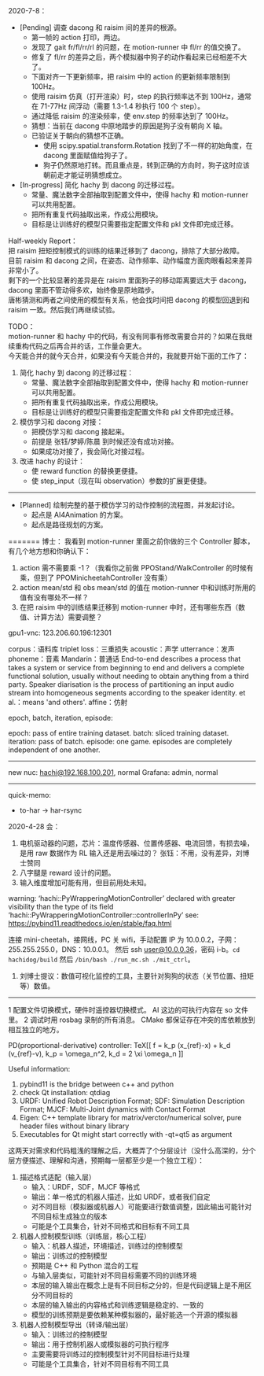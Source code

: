 2020-7-8：
- [Pending] 调查 dacong 和 raisim 间的差异的根源。
  - 第一帧的 action 打印，两边。
  - 发现了 gait fr/fl/rr/rl 的问题，在 motion-runner 中 fl/rr 的值交换了。
  - 修复了 fl/rr 的差异之后，两个模拟器中狗子的动作看起来已经相差不大了。
  - 下面对齐一下更新频率，把 raisim 中的 action 的更新频率限制到 100Hz。
  - 使用 raisim 仿真（打开渲染）时，step 的执行频率达不到 100Hz，通常在 71-77Hz 间浮动（需要 1.3-1.4 秒执行 100 个 step）。
  - 通过降低 raisim 的渲染频率，使 env.step 的频率达到了 100Hz。
  - 猜想：当前在 dacong 中原地踏步的原因是狗子没有朝向 X 轴。
  - 已验证关于朝向的猜想不正确。
    - 使用 scipy.spatial.transform.Rotation 找到了不一样的初始角度，在 dacong 里面赋值给狗子了。
    - 狗子仍然原地打转。而且重点是，转到正确的方向时，狗子这时应该朝前走才能证明猜想成立。
- [In-progress] 简化 hachy 到 dacong 的迁移过程。
  - 常量、魔法数字全部抽取到配置文件中，使得 hachy 和 motion-runner 可以共用配置。
  - 把所有重复代码抽取出来，作成公用模块。
  - 目标是让训练好的模型只需要指定配置文件和 pkl 文件即完成迁移。

Half-weekly Report：   
把 raisim 扭矩控制模式的训练的结果迁移到了 dacong，排除了大部分故障。   
目前 raisim 和 dacong 之间，在姿态、动作频率、动作幅度方面肉眼看起来差异非常小了。   
剩下的一个比较显著的差异是在 raisim 里面狗子的移动距离要远大于 dacong，dacong 里面不管动得多欢，始终像是原地踏步。   
唐彬猜测和两者之间使用的模型有关系，他会找时间把 dacong 的模型回退到和 raisim 一致。然后我们再继续试验。

TODO：   
motion-runner 和 hachy 中的代码，有没有同事有修改需要合并的？如果在我继续重构代码之后再合并的话，工作量会更大。   
今天能合并的就今天合并，如果没有今天能合并的，我就要开始下面的工作了：   
1. 简化 hachy 到 dacong 的迁移过程：
   - 常量、魔法数字全部抽取到配置文件中，使得 hachy 和 motion-runner 可以共用配置。
   - 把所有重复代码抽取出来，作成公用模块。
   - 目标是让训练好的模型只需要指定配置文件和 pkl 文件即完成迁移。
2. 模仿学习和 dacong 对接：
   - 把模仿学习和 dacong 接起来。
   - 前提是 张钰/梦婷/陈晨 到时候还没有成功对接。
   - 如果成功对接了，我会简化对接过程。
3. 改进 hachy 的设计：
   - 使 reward function 的替换更便捷。
   - 使 step_input（现在叫 observation）参数的扩展更便捷。

_______
- [Planned] 绘制完整的基于模仿学习的动作控制的流程图，并发起讨论。
  - 起点是 AI4Animation 的方案。
  - 起点是路径规划的方案。

=======
博士：
我看到 motion-runner 里面之前你做的三个 Controller 脚本，有几个地方想和你确认下：
1. action 需不需要乘 -1？（我看你之前做 PPOStand/WalkController 的时候有乘，但到了 PPOMinicheetahController 没有乘）
2. action mean/std 和 obs mean/std 的值在 motion-runner 中和训练时所用的值有没有哪处不一样？
3. 在把 raisim 中的训练结果迁移到 motion-runner 中时，还有哪些东西（数值、计算方法）需要调整？


gpu1-vnc: 123.206.60.196:12301

corpus：语料库
triplet loss：三重损失
acoustic：声学
utterrance：发声
phoneme：音素
Mandarin：普通话
End-to-end describes a process that takes a system or service from beginning to end
  and delivers a complete functional solution,
  usually without needing to obtain anything from a third party.
Speaker diarisation is the process of partitioning an input audio stream
  into homogeneous segments according to the speaker identity.
et al.：means 'and others'.
affine：仿射

epoch, batch, iteration, episode:

epoch: pass of entire training dataset.
batch: sliced training dataset.
iteration: pass of batch.
episode: one game. episodes are completely independent of one another.

_______ _______
new nuc: hachi@192.168.100.201, normal
Grafana: admin, normal

_______ _______
quick-memo:
- to-har -> har-rsync

2020-4-28 会：
1. 电机驱动器的问题，芯片：温度传感器、位置传感器、电流回馈，有损去噪，是用 raw 数据作为 RL 输入还是用去噪过的？
   张钰：不用，没有差异，刘博士赞同
2. 八字腿是 reward 设计的问题。
3. 输入维度增加可能有用，但目前用处未知。

warning: ‘hachi::PyWrapperingMotionController’
 declared with greater visibility than the type of its field
  ‘hachi::PyWrapperingMotionController::controllerInPy’
see: https://pybind11.readthedocs.io/en/stable/faq.html

连接 mini-cheetah，接网线，PC 关 wifi，手动配置 IP 为 10.0.0.2，子网：255.255.255.0，DNS：10.0.0.1。
然后 ssh user@10.0.0.36，密码 i-b。`cd hachidog/build` 然后 `/bin/bash ./run_mc.sh ./mit_ctrl`。

1. 刘博士提议：数值可视化监控的工具，主要针对狗狗的状态（关节位置、扭矩等）数值。

_______ _______
1 配置文件切换模式，硬件时遥控器切换模式。
  AI 这边的可执行内容在 so 文件里。
2 调试时用 rosbag 录制的所有消息。
  CMake 都保证存在冲突的库依赖放到相互独立的地方。

PD(proportional-derivative) controller: TeX[[ f = k_p (x_{ref}-x) + k_d (v_{ref}-v), k_p = \omega_n^2, k_d = 2 \xi \omega_n ]]

Useful information:
1. pybind11 is the bridge between c++ and python
2. check Qt installation: qtdiag
3. URDF: Unified Robot Description Format; SDF: Simulation Description Format; MJCF: Multi-Joint dynamics with Contact Format
4. Eigen: C++ template library for matrix/verctor/numerical solver, pure header files without binary library
5. Executables for Qt might start correctly with -qt=qt5 as argument

这两天对需求和代码粗浅的理解之后，大概弄了个分层设计（没什么高深的，分个层方便描述、理解和沟通，预期每一层都至少是一个独立工程）：
1. 描述格式适配（输入层）
   - 输入：URDF，SDF，MJCF 等格式
   - 输出：单一格式的机器人描述，比如 URDF，或者我们自定
   - 对不同目标（模拟器或机器人）可能要进行数值调整，因此输出可能针对不同目标生成独立的版本
   - 可能是个工具集合，针对不同格式和目标有不同工具
2. 机器人控制模型训练（训练层，核心工程）
   - 输入：机器人描述，环境描述，训练过的控制模型
   - 输出：训练过的控制模型
   - 预期是 C++ 和 Python 混合的工程
   - 与输入层类似，可能针对不同目标需要不同的训练环境
   - 本层的输入输出在概念上是有不同目标之分的，但是代码逻辑上是不用区分不同目标的
   - 本层的输入输出的内容格式和训练逻辑是稳定的、一致的
   - 模型的训练预期是要依赖某种模拟器的，最好能选一个开源的模拟器
3. 机器人控制模型导出（转译/输出层）
   - 输入：训练过的控制模型
   - 输出：用于控制机器人或模拟器的可执行程序
   - 主要需要将训练过的控制模型针对不同目标进行处理
   - 可能是个工具集合，针对不同目标有不同工具
